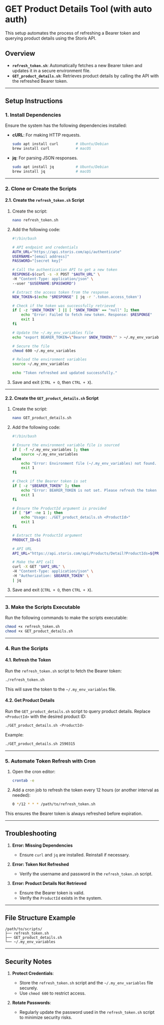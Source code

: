 # GET Product Details Tool (with auto auth)
This setup automates the process of refreshing a Bearer token and querying product details using the Storis API.

## Overview

- **`refresh_token.sh`**: Automatically fetches a new Bearer token and updates it in a secure environment file.
- **`GET_product_details.sh`**: Retrieves product details by calling the API with the refreshed Bearer token.

---

## Setup Instructions

### 1. Install Dependencies

Ensure the system has the following dependencies installed:

- **cURL**: For making HTTP requests.
  ```bash
  sudo apt install curl        # Ubuntu/Debian
  brew install curl            # macOS
  ```
- **jq**: For parsing JSON responses.
  ```bash
  sudo apt install jq          # Ubuntu/Debian
  brew install jq              # macOS
  ```

---

### 2. Clone or Create the Scripts

#### 2.1. Create the `refresh_token.sh` Script

1. Create the script:
   ```bash
   nano refresh_token.sh
   ```

2. Add the following code:

   ```bash
   #!/bin/bash

   # API endpoint and credentials
   AUTH_URL="https://api.storis.com/api/authenticate"
   USERNAME="[email address]"
   PASSWORD="[secret key]"

   # Call the authentication API to get a new token
   RESPONSE=$(curl -s -X POST "$AUTH_URL" \
   -H "Content-Type: application/json" \
   --user "$USERNAME:$PASSWORD")

   # Extract the access token from the response
   NEW_TOKEN=$(echo "$RESPONSE" | jq -r '.token.access_token')

   # Check if the token was successfully retrieved
   if [ -z "$NEW_TOKEN" ] || [ "$NEW_TOKEN" == "null" ]; then
       echo "Error: Failed to fetch new token. Response: $RESPONSE"
       exit 1
   fi

   # Update the ~/.my_env_variables file
   echo "export BEARER_TOKEN=\"Bearer $NEW_TOKEN\"" > ~/.my_env_variables

   # Secure the file
   chmod 600 ~/.my_env_variables

   # Reload the environment variables
   source ~/.my_env_variables

   echo "Token refreshed and updated successfully."
   ```

3. Save and exit (`CTRL + O`, then `CTRL + X`).

---

#### 2.2. Create the `GET_product_details.sh` Script

1. Create the script:
   ```bash
   nano GET_product_details.sh
   ```

2. Add the following code:

   ```bash
   #!/bin/bash

   # Ensure the environment variable file is sourced
   if [ -f ~/.my_env_variables ]; then
       source ~/.my_env_variables
   else
       echo "Error: Environment file (~/.my_env_variables) not found. Please run the refresh_token.sh script to generate it."
       exit 1
   fi

   # Check if the Bearer token is set
   if [ -z "$BEARER_TOKEN" ]; then
       echo "Error: BEARER_TOKEN is not set. Please refresh the token using the refresh_token.sh script."
       exit 1
   fi

   # Ensure the ProductId argument is provided
   if [ "$#" -ne 1 ]; then
       echo "Usage: ./GET_product_details.sh <ProductId>"
       exit 1
   fi

   # Extract the ProductId argument
   PRODUCT_ID=$1

   # API URL
   API_URL="https://api.storis.com/api/Products/Detail?ProductIds=${PRODUCT_ID}&="

   # Make the API call
   curl -X GET "$API_URL" \
   -H "Content-Type: application/json" \
   -H "Authorization: $BEARER_TOKEN" \
   | jq
   ```

3. Save and exit (`CTRL + O`, then `CTRL + X`).

---

### 3. Make the Scripts Executable

Run the following commands to make the scripts executable:

```bash
chmod +x refresh_token.sh
chmod +x GET_product_details.sh
```

---

### 4. Run the Scripts

#### 4.1. Refresh the Token

Run the `refresh_token.sh` script to fetch the Bearer token:

```bash
./refresh_token.sh
```

This will save the token to the `~/.my_env_variables` file.

#### 4.2. Get Product Details

Run the `GET_product_details.sh` script to query product details. Replace `<ProductId>` with the desired product ID:

```bash
./GET_product_details.sh <ProductId>
```

Example:

```bash
./GET_product_details.sh 2590315
```

---

### 5. Automate Token Refresh with Cron

1. Open the cron editor:
   ```bash
   crontab -e
   ```

2. Add a cron job to refresh the token every 12 hours (or another interval as needed):

   ```bash
   0 */12 * * * /path/to/refresh_token.sh
   ```

This ensures the Bearer token is always refreshed before expiration.

---

## Troubleshooting

1. **Error: Missing Dependencies**
   - Ensure `curl` and `jq` are installed. Reinstall if necessary.

2. **Error: Token Not Refreshed**
   - Verify the username and password in the `refresh_token.sh` script.

3. **Error: Product Details Not Retrieved**
   - Ensure the Bearer token is valid.
   - Verify the `ProductId` exists in the system.

---

## File Structure Example

```
/path/to/scripts/
├── refresh_token.sh
├── GET_product_details.sh
└── ~/.my_env_variables
```

---

## Security Notes

1. **Protect Credentials**:
   - Store the `refresh_token.sh` script and the `~/.my_env_variables` file securely.
   - Use `chmod 600` to restrict access.

2. **Rotate Passwords**:
   - Regularly update the password used in the `refresh_token.sh` script to minimize security risks.

